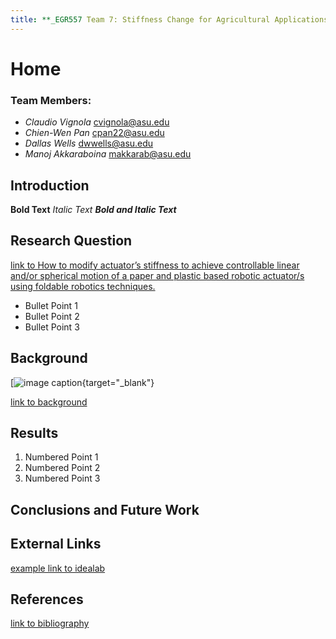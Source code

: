 ```yaml
---
title: **_EGR557 Team 7: Stiffness Change for Agricultural Applications_**
---
```


# Home
### Team Members:
* _Claudio Vignola_     cvignola@asu.edu
* _Chien-Wen Pan_       cpan22@asu.edu
* _Dallas Wells_        dwwells@asu.edu
* _Manoj Akkaraboina_   makkarab@asu.edu

## Introduction

**Bold Text**
_Italic Text_
**_Bold and Italic Text_**

## Research Question

[link to How to modify actuator’s stiffness to achieve controllable linear and/or spherical motion of a paper and plastic based robotic actuator/s using foldable robotics techniques.](/researchquestion)

* Bullet Point 1
* Bullet Point 2
* Bullet Point 3

## Background

[![image caption](https://idealab.asu.edu/assets/images/research/jumper1.png){target="_blank"}

[link to background](/background)

## Results

1. Numbered Point 1
1. Numbered Point 2
1. Numbered Point 3

## Conclusions and Future Work

## External Links

[example link to idealab](https://idealab.asu.edu)


## References
[link to bibliography](/bibliography)
